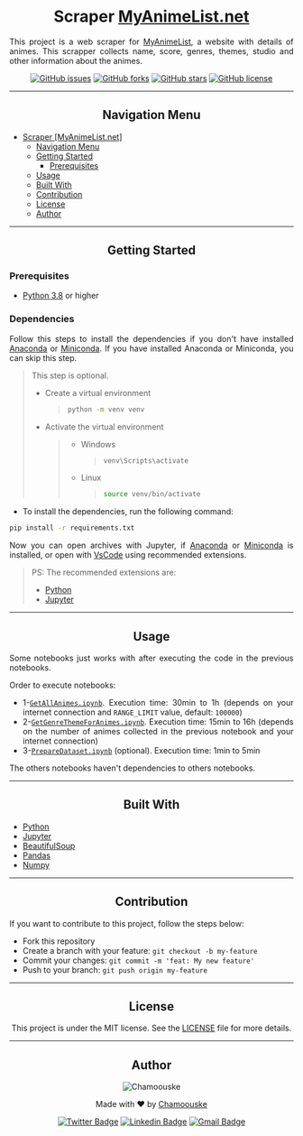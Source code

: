 <div align="center" class="title">

# Scraper [MyAnimeList.net](https://myanimelist.net/)

</div>

<div align="justify" class="details">

This project is a web scraper for [MyAnimeList](https://myanimelist.net/), a website with details of animes. This scrapper collects name, score, genres, themes, studio and other information about the animes.

</div>

<div align="center" class="badges">

[![GitHub issues](https://img.shields.io/github/issues/Chamoouske/MyAnimeListScrapper?style=plastic)](https://github.com/Chamoouske/MyAnimeListScrapper/issues) [![GitHub forks](https://img.shields.io/github/forks/Chamoouske/MyAnimeListScrapper?style=plastic)](https://github.com/Chamoouske/MyAnimeListScrapper/network) [![GitHub stars](https://img.shields.io/github/stars/Chamoouske/MyAnimeListScrapper?style=plastic)](https://github.com/Chamoouske/MyAnimeListScrapper/stargazers) [![GitHub license](https://img.shields.io/github/license/Chamoouske/MyAnimeListScrapper?style=plastic)](https://github.com/Chamoouske/MyAnimeListScrapper/blob/main/LICENSE)

</div>

---

<div align="center" class="navigation-title">

## Navigation Menu

</div>
<div class="navigation">

-   [Scraper [MyAnimeList.net]](#scraper-myanimelistnet)
    -   [Navigation Menu](#navigation-menu)
    -   [Getting Started](#getting-started)
        -   [Prerequisites](#prerequisites)
    -   [Usage](#usage)
    -   [Built With](#built-with)
    -   [Contribution](#contribution)
    -   [License](#license)
    -   [Author](#author)
    </div>

---

<div align="center" class="installation-title">

## Getting Started

</div>
<div align="justify" class="installation">

### Prerequisites

-   [Python 3.8](https://www.python.org/downloads/) or higher

### Dependencies

Follow this steps to install the dependencies if you don't have installed [Anaconda](https://www.anaconda.com/products/individual) or [Miniconda](https://docs.conda.io/en/latest/miniconda.html). If you have installed Anaconda or Miniconda, you can skip this step.

> This step is optional.
>
> -   Create a virtual environment
>     > ```bash
>     > python -m venv venv
>     > ```
> -   Activate the virtual environment
>     > -   Windows
>     >     > ```bash
>     >     > venv\Scripts\activate
>     >     > ```
>     > -   Linux
>     >     > ```bash
>     >     > source venv/bin/activate
>     >     > ```

-   To install the dependencies, run the following command:

```bash
pip install -r requirements.txt
```

Now you can open archives with Jupyter, if [Anaconda](https://www.anaconda.com/products/individual) or [Miniconda](https://docs.conda.io/en/latest/miniconda.html) is installed, or open with [VsCode](https://code.visualstudio.com/) using recommended extensions.

> PS: The recommended extensions are:
>
> -   [Python](https://marketplace.visualstudio.com/items?itemName=ms-python.python)
> -   [Jupyter](https://marketplace.visualstudio.com/items?itemName=ms-toolsai.jupyter)

</div>

---

<div align="center" class="usage-title">

## Usage

</div>
<div align="justify" class="usage">

Some notebooks just works with after executing the code in the previous notebooks.

Order to execute notebooks:

-   1-[`GetAllAnimes.ipynb`](./GetAllAnimes.ipynb). Execution time: 30min to 1h (depends on your internet connection and `RANGE_LIMIT` value, default: `100000`)
-   2-[`GetGenreThemeForAnimes.ipynb`](./GetGenreThemeForAnimes.ipynb). Execution time: 15min to 16h (depends on the number of animes collected in the previous notebook and your internet connection)
-   3-[`PrepareDataset.ipynb`](./PrepareDataset.ipynb) (optional). Execution time: 1min to 5min

The others notebooks haven't dependencies to others notebooks.

</div>

---

<div align="center" class="usage-title">

## Built With

</div>
<div align="justify" class="usage">

-   [Python](https://www.python.org/)
-   [Jupyter](https://jupyter.org/)
-   [BeautifulSoup](https://www.crummy.com/software/BeautifulSoup/bs4/doc/)
-   [Pandas](https://pandas.pydata.org/)
-   [Numpy](https://numpy.org/)
</div>

---

<div align="center" class="contribution-title">

## Contribution

</div>
<div align="justify" class="contribution">

If you want to contribute to this project, follow the steps below:

-   Fork this repository
-   Create a branch with your feature: `git checkout -b my-feature`
-   Commit your changes: `git commit -m 'feat: My new feature'`
-   Push to your branch: `git push origin my-feature`
</div>

<div align="center" class="license-title">

---

## License

This project is under the MIT license. See the [LICENSE](./LICENSE) file for more details.

</div>

---

<div align="center" class="author-title">

## Author

![Chamoouske](https://github.com/Chamoouske.png?size=200)

Made with ❤️ by [Chamoouske](https://github.com/Chamoouske)

[![Twitter Badge](https://img.shields.io/badge/-@chamoouske-1ca0f1?style=flat-square&labelColor=1ca0f1&logo=twitter&logoColor=white&link=https://twitter.com/chamoouske)](https://twitter.com/chamoouske) [![Linkedin Badge](https://img.shields.io/badge/-Ajax%20Lima-blue?style=flat-square&logo=Linkedin&logoColor=white&link=https://www.linkedin.com/in/ajaxlima/)](https://www.linkedin.com/in/ajaxlima/) [![Gmail Badge](https://img.shields.io/badge/-ajaxlima94@gmail.com-c14438?style=flat-square&logo=Gmail&logoColor=white&link=mailto:ajaxlima94@gmail.com)](mailto:ajaxlima94@gmail.com)

</div>
